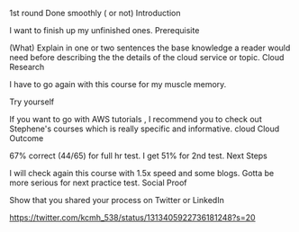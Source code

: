 1st round Done smoothly ( or not)
Introduction

I want to finish up my unfinished ones.
Prerequisite

(What) Explain in one or two sentences the base knowledge a reader would need before describing the the details of the cloud service or topic.
Cloud Research

   I have to go again with this course for my muscle memory.

Try yourself

If you want to go with AWS tutorials , I recommend you to check out Stephene's courses which is really specific and informative.
cloud Cloud Outcome

67% correct (44/65) for full hr test.
I get 51% for 2nd test.
Next Steps

I will check again this course with 1.5x speed and some blogs. Gotta be more serious for next practice test. 
Social Proof

Show that you shared your process on Twitter or LinkedIn

https://twitter.com/kcmh_538/status/1313405922736181248?s=20
